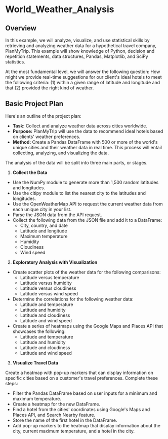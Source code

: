 # World_Weather_Analysis

## Overview
In this example, we will analyze, visualize, and use statistical skills by retrieving and analyzing weather data for a hypothetical travel company, PlanMyTrip. This example will show  knowledge of Python, decision and repetition statements, data structures, Pandas, Matplotlib, and SciPy statistics.

At the most fundamental level, we will answer the following question: How might we provide real-time suggestions for our client's ideal hotels to meet the following criteria: (1) within a given range of latitude and longitude and that (2) provided the right kind of weather.

## Basic Project Plan
Here's an outline of the project plan:

- **Task:** Collect and analyze weather data across cities worldwide.
- **Purpose:** PlanMyTrip will use the data to recommend ideal hotels based on clients' weather preferences.
- **Method:** Create a Pandas DataFrame with 500 or more of the world's unique cities and their weather data in real time. This process will entail collecting, analyzing, and visualizing the data.

The analysis of the data will be split into three main parts, or stages.

1. **Collect the Data**

- Use the NumPy module to generate more than 1,500 random latitudes and longitudes.
- Use the citipy module to list the nearest city to the latitudes and longitudes.
- Use the OpenWeatherMap API to request the current weather data from each unique city in your list.
- Parse the JSON data from the API request.
- Collect the following data from the JSON file and add it to a DataFrame:
    - City, country, and date
    - Latitude and longitude
    - Maximum temperature
    - Humidity
    - Cloudiness
    - Wind speed

2. **Exploratory Analysis with Visualization**

- Create scatter plots of the weather data for the following comparisons:
    - Latitude versus temperature
    - Latitude versus humidity
    - Latitude versus cloudiness
    - Latitude versus wind speed
- Determine the correlations for the following weather data:
    - Latitude and temperature
    - Latitude and humidity
    - Latitude and cloudiness
    - Latitude and wind speed
- Create a series of heatmaps using the Google Maps and Places API that showcases the following:
    - Latitude and temperature
    - Latitude and humidity
    - Latitude and cloudiness
    - Latitude and wind speed

3. **Visualize Travel Data**

Create a heatmap with pop-up markers that can display information on specific cities based on a customer's travel preferences. Complete these steps:

- Filter the Pandas DataFrame based on user inputs for a minimum and maximum temperature.
- Create a heatmap for the new DataFrame.
- Find a hotel from the cities' coordinates using Google's Maps and Places API, and Search Nearby feature.
- Store the name of the first hotel in the DataFrame.
- Add pop-up markers to the heatmap that display information about the city, current maximum temperature, and a hotel in the city.